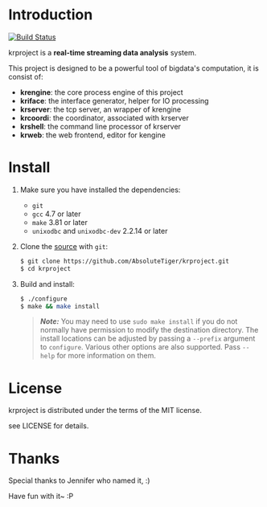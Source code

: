 # Introduction

[![Build Status](https://travis-ci.org/AbsoluteTiger/krproject.svg?branch=master)](https://travis-ci.org/AbsoluteTiger/krproject)

krproject is a **real-time streaming data analysis** system.

This project is designed to be a powerful tool of bigdata's computation,
it is consist of:

* __krengine__: the core process engine of this project
* __kriface__: the interface generator, helper for IO processing
* __krserver__: the tcp server, an wrapper of krengine
* __krcoordi__: the coordinator, associated with krserver
* __krshell__: the command line processor of krserver
* __krweb__: the web frontend, editor for kengine


# Install

1. Make sure you have installed the dependencies:

   * `git`
   * `gcc` 4.7 or later
   * `make` 3.81 or later
   * `unixodbc` and `unixodbc-dev` 2.2.14 or later

2. Clone the [source] with `git`:

   ```sh
   $ git clone https://github.com/AbsoluteTiger/krproject.git
   $ cd krproject
   ```

[source]: https://github.com/AbsoluteTiger/krproject

3. Build and install:

    ```sh
    $ ./configure
    $ make && make install
    ```

    > ***Note:*** You may need to use `sudo make install` if you do not
    > normally have permission to modify the destination directory. The
    > install locations can be adjusted by passing a `--prefix` argument
    > to `configure`. Various other options are also supported. Pass 
    > `--help` for more information on them.

# License

krproject is distributed under the terms of the MIT license.

see LICENSE for details.

# Thanks

Special thanks to Jennifer who named it, :)  

Have fun with it~ :P
